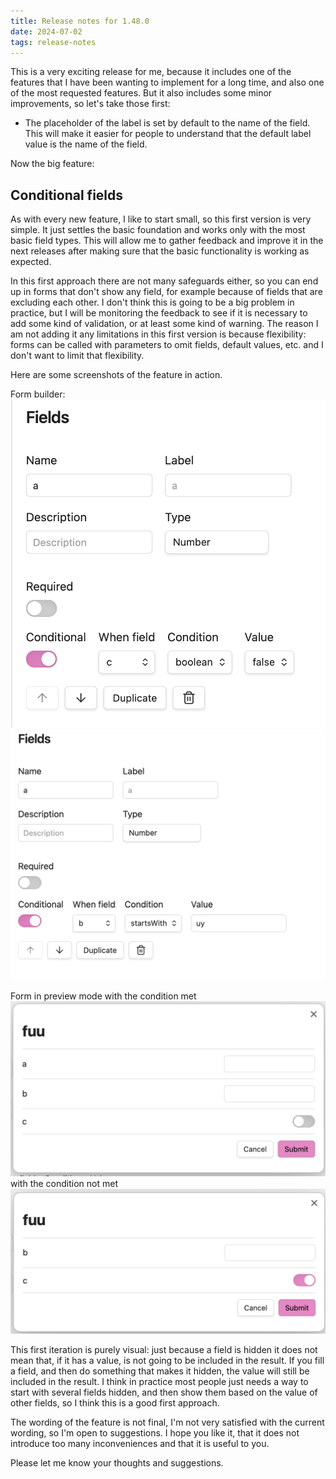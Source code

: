 ```yaml
---
title: Release notes for 1.48.0
date: 2024-07-02
tags: release-notes
---
```


This is a very exciting release for me, because it includes one of the features that I have been wanting to implement for a long time, and also one of the most requested features. But it also includes some minor improvements, so let's take those first:

- The placeholder of the label is set by default to the name of the field. This will make it easier for people to understand that the default label value is the name of the field.

Now the big feature:

## **Conditional fields**

As with every new feature, I like to start small, so this first version is very simple.
It just settles the basic foundation and works only with the most basic field types.
This will allow me to gather feedback and improve it in the next releases after making sure that the basic functionality is working as expected.

In this first approach there are not many safeguards either, so you can end up in forms that don't show any field, for example because of fields that are excluding each other. I don't think this is going to be a big problem in practice, but I will be monitoring the feedback to see if it is necessary to add some kind of validation, or at least some kind of warning.
The reason I am not adding it any limitations in this first version is because flexibility: forms can be called with parameters to omit fields, default values, etc. and I don't want to limit that flexibility.

Here are some screenshots of the feature in action.

Form builder:
![boolean condition](<Screenshot 2024-07-02 at 17.36.07.png>)
![text condition](<Screenshot 2024-07-02 at 17.34.38.png>)

Form in preview mode with the condition met
![condition met](<condition-met.png>)
with the condition not met
![condition not met](<condition-not-met.png>)

This first iteration is purely visual: just because a field is hidden it does not mean that, if it has a value, is not going to be included in the result. If you fill a field, and then do something that makes it hidden, the value will still be included in the result. I think in practice most people just needs a way to start with several fields hidden, and then show them based on the value of other fields, so I think this is a good first approach.

The wording of the feature is not final, I'm not very satisfied with the current wording, so I'm open to suggestions.
I hope you like it, that it does not introduce too many inconveniences and that it is useful to you.

Please let me know your thoughts and suggestions.
